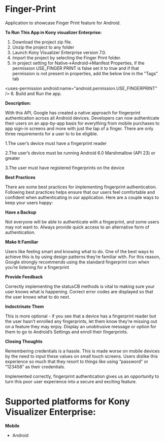 # Finger-Print
Application to showcase Finger Print feature for Android.

**To Run This App in Kony visualizer Enterprise:**
 
1. Download the project zip file.
2. Unzip the project to any folder
3. Launch Kony Visualizer Enterprise version 7.0.
4. Import the project by selecting the Finger Print folder.
5. In project setting for Native->Android->Manifest Properties, if the permission USE_FINGER PRINT is false set it to true and 
if that permission is not present in properties, add the below line in the "Tags" tab   

  \<uses-permission  android:name="android.permission.USE_FINGERPRINT" />
6. Build and Run the app.

**Description:**

With this API, Google has created a native approach for fingerprint authentication across all Android devices. Developers can now authenticate their users on an app-by-app basis for everything from mobile purchases to app sign-in screens and more with just the tap of a finger. There are only three requirements for a user to to be eligible.

1.The user’s device must have a fingerprint reader

2.The user’s device must be running Android 6.0 Marshmallow (API 23) or greater

3.The user must have registered fingerprints on the device

**Best Practices**

There are some best practices for implementing fingerprint authentication. Following best practices helps ensure that our users feel comfortable and confident when authenticating in our application. Here are a couple ways to keep your users happy:

**Have a Backup**

Not everyone will be able to authenticate with a fingerprint, and some users may not want to. Always provide quick access to an alternative form of authentication.

**Make It Familiar**

Users like feeling smart and knowing what to do. One of the best ways to achieve this is by using design patterns they’re familiar with. For this reason, Google strongly recommends using the standard fingerprint icon when you’re listening for a fingerprint

**Provide Feedback**

Correctly implementing the statusCB methods is vital to making sure your user knows what is happening. Correct error codes are displayed so that the user knows what to do next.

**Indoctrinate Them**

This is more optional - if you see that a device has a fingerprint reader but the user hasn’t enrolled any fingerprints, let them know they’re missing out on a feature they may enjoy. Display an unobtrusive message or option for them to go to Android’s Settings and enroll their fingerprints.

**Closing Thoughts**

Remembering credentials is a hassle. This is made worse on mobile devices by the need to input these values on small touch screens. Users dislike this experience so much that they resort to things like using “password” or “123456” as their credentials.

Implemented correctly, fingerprint authentication gives us an opportunity to turn this poor user experience into a secure and exciting feature.

# Supported platforms for Kony Visualizer Enterprise:
**Mobile**
 * Android
